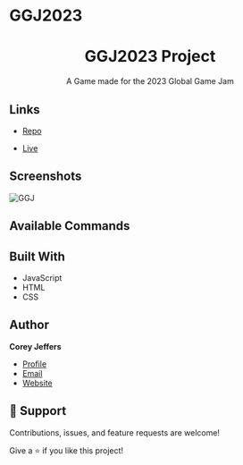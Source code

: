 # GGJ2023

<h1 align="center">GGJ2023 Project</h1>

<p align="center">A Game made for the 2023 Global Game Jam</p>

## Links

- [Repo](https://github.com/Reonin/GGJ2023 "GGJ2023 Repo")

- [Live](Coreyjeffers.com/games "Live View")


## Screenshots

![](https://s3-us-west-1.amazonaws.com/ggj/site/site-images/GGJ00-Badge-Template-900x900.png "GGJ ")



## Available Commands


## Built With

- JavaScript
- HTML
- CSS

## Author

**Corey Jeffers**

- [Profile](https://coreyjeffers.com "Corey Jeffers")
- [Email](mailto:coreyajeffers@gmail.com?subject=Hi "Hi!")
- [Website](https://coreyjeffers.com "Welcome")

## 🤝 Support

Contributions, issues, and feature requests are welcome!

Give a ⭐️ if you like this project!